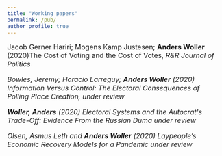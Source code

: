 ```yaml
---
title: "Working papers"
permalink: /pub/
author_profile: true
---
```


<p style="font-size:16px"> Jacob Gerner Hariri; Mogens Kamp Justesen; <b>Anders Woller</b> (2020)The Cost of Voting and the Cost of Votes, <i> R&R Journal of Politics <i/> </p>

<p style="font-size:16px"> Bowles, Jeremy; Horacio Larreguy; <b>Anders Woller</b> (2020) Information Versus Control: The Electoral Consequences of Polling Place Creation, <i> under review <i/> </p>

<p style="font-size:16px"> <b>Woller, Anders</b> (2020) Electoral Systems and the Autocrat's Trade-Off: Evidence From the Russian Duma <i> under review <i/> </p>

<p style="font-size:16px"> Olsen, Asmus Leth and <b>Anders Woller</b> (2020) Laypeople’s Economic Recovery Models for a Pandemic <i> under review <i/> </p>
